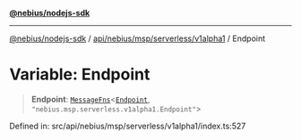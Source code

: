 [**@nebius/nodejs-sdk**](../../../../../../README.md)

***

[@nebius/nodejs-sdk](../../../../../../README.md) / [api/nebius/msp/serverless/v1alpha1](../README.md) / Endpoint

# Variable: Endpoint

> **Endpoint**: [`MessageFns`](../../../../../../runtime/protos/core/interfaces/MessageFns.md)\<[`Endpoint`](../interfaces/Endpoint.md), `"nebius.msp.serverless.v1alpha1.Endpoint"`\>

Defined in: src/api/nebius/msp/serverless/v1alpha1/index.ts:527
